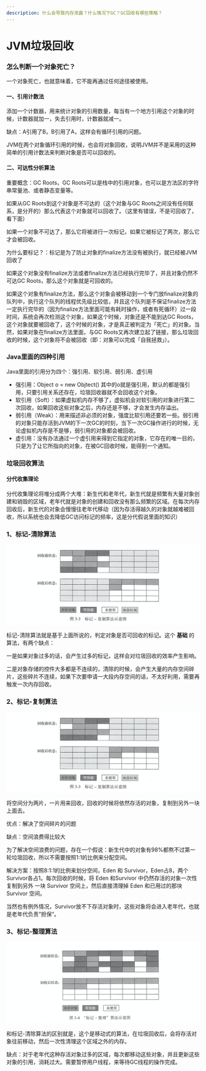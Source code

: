 ```yaml
---
description: 什么会导致内存泄露？什么情况下GC？GC回收有哪些策略？
---
```


# JVM垃圾回收

### 怎么判断一个对象死亡？

一个对象死亡，也就意味着，它不能再通过任何途径被使用。

#### 一、引用计数法

添加一个计数器，用来统计对象的引用数量，每当有一个地方引用这个对象的时候，计数器就加一，失去引用时，计数器就减一。

缺点：A引用了B，B引用了A，这样会有循环引用的问题。

JVM在两个对象循环引用的时候，也会将对象回收，说明JVM并不是采用的这种简单的引用计数法来判断对象是否可以回收的。

#### 二、可达性分析算法

重要概念：GC Roots，GC Roots可以是栈中的引用对象，也可以是方法区的字符串常量池、或者静态变量等。

如果从GC Roots到这个对象是不可达的（这个对象与GC Roots之间没有任何联系，是分开的）那么代表这个对象就可以回收了。（这里有错误，不是可回收了，看下面）

如果一个对象不可达了，那么它将被进行一次标记，如果它被标记了两次，那么它才会被回收。

为什么要标记？：标记是为了防止对象的finalize方法没有被执行，就已经被JVM回收了

如果这个对象没有finalize方法或者finalize方法已经执行完毕了，并且对象仍然不可达GC Roots，那么这个对象就是可回收的。

如果这个对象有finalize方法，那么这个对象会被移动到一个专门放finalize对象的队列中，执行这个队列的线程优先级比较低，并且这个队列是不保证finalize方法一定执行完毕的（因为finalize方法里面可能有耗时操作，或者有死循环）过一段时间，系统会再次检测这个对象，如果这个时候，对象还是不能到达GC Roots，这个对象就要被回收了，这个时候的对象，才是真正被判定为「死亡」的对象。当然，如果对象在finalize方法里面，与GC Roots又再次建立起了链接，那么垃圾回收的时候，这个对象将不会被回收（即：对象可以完成「自我拯救」）。



### Java里面的四种引用

Java里面的引用分为四个：强引用、软引用、弱引用、虚引用

* 强引用：Object o = new Objtect\(\) 其中的o就是强引用，默认的都是强引用，只要引用关系还存在，垃圾回收器就不会回收这个对象。
* 软引用（Soft）：如果虚拟机内存不够了，虚拟机会对软引用的对象进行第二次回收，如果回收这些对象之后，内存还是不够，才会发生内存溢出。
* 弱引用（Weak）：用来描述非必须的对象，强度比软引用还要若一些。弱引用的对象只能存活到JVM的下一次GC的时刻，当下一次GC操作进行的时候，无论虚拟机内存是不是够，弱引用的对象都会被回收。
* 虚引用：没有办法通过一个虚引用来得到它指定的对象，它存在的唯一目的，只是为了让它所指向的对象，在被GC回收时候，能得到一个通知。

### 垃圾回收算法

#### 分代收集理论

分代收集理论将堆分成两个大堆：新生代和老年代，新生代就是频繁有大量对象创建和销毁的区域，老年代就是对象的创建和回收没有那么频繁的区域。在每次内存回收后，新生代的对象会慢慢往老年代移动（因为存活得越久的对象就越难被回收，所以系统也会去降低GC访问标记的频率，这是分代假说里面的知识）

### 1、标记-清除算法

![&#x201C;&#x6807;&#x8BB0; - &#x6E05;&#x9664;&#x201D;&#x7B97;&#x6CD5;&#x793A;&#x610F;&#x56FE;](../../../.gitbook/assets/image%20%283%29.png)

标记-清除算法就是基于上面所说的，判定对象是否可回收的标记。这个 **基础** 的算法，有两个缺点：

一是如果对象过多的话，会产生过多的标记，这样会对垃圾回收的效率产生影响。

二是对象存储的控件大多都是不连续的，清除的时候，会产生大量的内存空间碎片，这些碎片不连续，如果下次要申请一大段内存空间的话，不太好利用，需要再触发一次内存回收。

### 2、标记-复制算法

![&#x6807;&#x8BB0; - &#x590D;&#x5236;&#x7B97;&#x6CD5;&#x793A;&#x610F;&#x56FE;](../../../.gitbook/assets/image%20%284%29.png)

将空间分为两片，一片用来回收，回收的时候将依然存活的对象，复制到另外一块上面去。

优点：解决了空间碎片的问题

缺点：空间浪费得比较大

为了解决空间浪费的问题，存在一个假说：新生代中的对象有98%都熬不过第一轮垃圾回收，所以不需要按照1:1的比例来分配空间。

解决方案：按照8:1:1的比例来划分空间，Eden 和 Survivor，Eden占8，两个Survivor各占1。每次回收的时候，将 Eden 和Survivor 中仍然存活的对象一次性复制到另外 一块 Survivor 空间上，然后直接清理掉 Eden 和已用过的那块 Survivor 空间。

当然也有例外情况，Survivor放不下存活对象时，这些对象将会进入老年代，也就是老年代负责“担保“。

### 3、标记-整理算法

![&#x201C;&#x6807;&#x8BB0; - &#x6574;&#x7406;&#x201D;&#x7B97;&#x6CD5;&#x793A;&#x610F;&#x56FE;](../../../.gitbook/assets/image%20%2810%29.png)

和标记-清除算法的区别就是，这个是移动式的算法，在垃圾回收后，会将存活对象往前移动，然后一次性清理这个区域之外的内存。

缺点：对于老年代这种存活对象过多的区域，每次都移动这些对象，并且更新这些对象的引用，消耗过大。需要暂停用户线程，来等待GC线程的操作完成。

